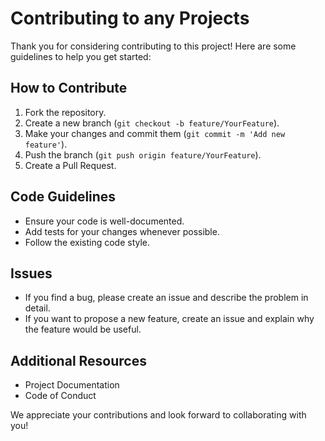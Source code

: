 # Contributing to any Projects

Thank you for considering contributing to this project! Here are some guidelines to help you get started:

## How to Contribute

1. Fork the repository.
2. Create a new branch (`git checkout -b feature/YourFeature`).
3. Make your changes and commit them (`git commit -m 'Add new feature'`).
4. Push the branch (`git push origin feature/YourFeature`).
5. Create a Pull Request.

## Code Guidelines

- Ensure your code is well-documented.
- Add tests for your changes whenever possible.
- Follow the existing code style.

## Issues

- If you find a bug, please create an issue and describe the problem in detail.
- If you want to propose a new feature, create an issue and explain why the feature would be useful.

## Additional Resources

- Project Documentation
- Code of Conduct

We appreciate your contributions and look forward to collaborating with you!